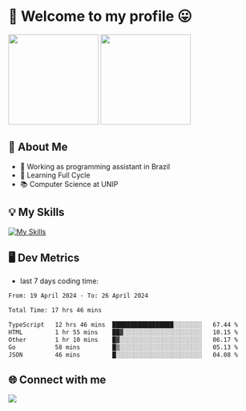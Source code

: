 # 🎉 Welcome to my profile 😛

<div>
  <img height="180em" src="https://github-readme-stats.vercel.app/api?username=VinicciusSantos&show_icons=true&icon_color=fff&include_all_commits=true&count_private=true&bg_color=30,000,000&title_color=fff&text_color=fff"/>
  <img height="180em" src="https://github-readme-stats.vercel.app/api/top-langs/?username=VinicciusSantos&langs_count=8&layout=compact&include_all_commits=true&count_private=true&bg_color=30,000,000&title_color=fff&text_color=fff"/>
</div>

## 📖 About Me
- 🔭 Working as programming assistant in Brazil
- 🌱 Learning Full Cycle
- 📚 Computer Science at UNIP

## 💡 My Skills

[![My Skills](https://skills.thijs.gg/icons?i=angular,react,styledcomponents,jest,html,css,sass,bootstrap,ts,js,go,nodejs,express,nestjs,git,c,py,postgres,mysql,sqlite,docker,graphql)](https://github.com/VinicciusSantos)

## 🖥️ Dev Metrics

- last 7 days coding time:

<!--START_SECTION:waka-->

```txt
From: 19 April 2024 - To: 26 April 2024

Total Time: 17 hrs 46 mins

TypeScript   12 hrs 46 mins  █████████████████░░░░░░░░   67.44 %
HTML         1 hr 55 mins    ██▓░░░░░░░░░░░░░░░░░░░░░░   10.15 %
Other        1 hr 10 mins    █▓░░░░░░░░░░░░░░░░░░░░░░░   06.17 %
Go           58 mins         █▒░░░░░░░░░░░░░░░░░░░░░░░   05.13 %
JSON         46 mins         █░░░░░░░░░░░░░░░░░░░░░░░░   04.08 %
```

<!--END_SECTION:waka-->

## 🌐 Connect with me

<a href="https://www.linkedin.com/in/vinicius-guedes-b817aa223/"><img src="https://img.shields.io/badge/LinkedIn-0077B5?style=for-the-badge&logo=linkedin&logoColor=white"/></a>

